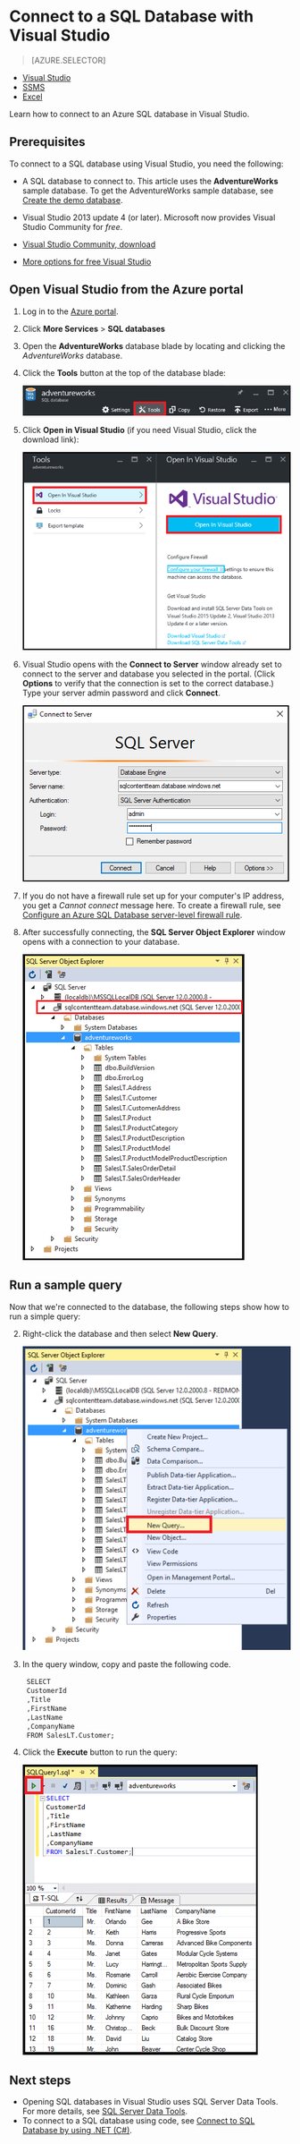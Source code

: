 <properties
	pageTitle="Connect to SQL Database with a C# query | Azure"
	description="Write a program in C# to query and connect to SQL database. Info about IP addresses, connection strings, secure login, and free Visual Studio."
	services="sql-database"
	keywords="c# database query, c# query, connect to database, SQL C#"
	documentationCenter=""
	authors="stevestein"
	manager="jhubbard"
	editor=""/>

<tags
	ms.service="sql-database"
	ms.workload="data-management"
	ms.tgt_pltfrm="na"
	ms.devlang="dotnet"
	ms.topic="get-started-article"
	ms.date="08/17/2016"
	ms.author="stevestein"/>



# Connect to a SQL Database with Visual Studio

> [AZURE.SELECTOR]
- [Visual Studio](/documentation/articles/sql-database-connect-query/)
- [SSMS](/documentation/articles/sql-database-connect-query-ssms/)
- [Excel](/documentation/articles/sql-database-connect-excel/)

Learn how to connect to an Azure SQL database in Visual Studio. 

## Prerequisites


To connect to a SQL database using Visual Studio, you need the following: 


- A SQL database to connect to. This article uses the **AdventureWorks** sample database. To get the AdventureWorks sample database, see [Create the demo database](/documentation/articles/sql-database-get-started/).


- Visual Studio 2013 update 4 (or later). Microsoft now provides Visual Studio Community for *free*.
 - [Visual Studio Community, download](http://www.visualstudio.com/products/visual-studio-community-vs)
 - [More options for free Visual Studio](http://www.visualstudio.com/products/free-developer-offers-vs.aspx)




## Open Visual Studio from the Azure portal


1. Log in to the [Azure portal](https://portal.azure.cn/).

2. Click **More Services** > **SQL databases**
3. Open the **AdventureWorks** database blade by locating and clicking the *AdventureWorks* database.

6. Click the **Tools** button at the top of the database blade:

	![New query. Connect to SQL Database server: SQL Server Management Studio](./media/sql-database-connect-query/tools.png)

7. Click **Open in Visual Studio** (if you need Visual Studio, click the download link):

	![New query. Connect to SQL Database server: SQL Server Management Studio](./media/sql-database-connect-query/open-in-vs.png)


8. Visual Studio opens with the **Connect to Server** window already set to connect to the server and database you selected in the portal.  (Click **Options** to verify that the connection is set to the correct database.)
   Type your server admin password and click **Connect**.


	![New query. Connect to SQL Database server: SQL Server Management Studio](./media/sql-database-connect-query/connect.png)


8. If you do not have a firewall rule set up for your computer's IP address, you get a *Cannot connect* message here. To create a firewall rule, see [Configure an Azure SQL Database server-level firewall rule](/documentation/articles/sql-database-configure-firewall-settings/).


9. After successfully connecting, the **SQL Server Object Explorer** window opens with a connection to your database.

	![New query. Connect to SQL Database server: SQL Server Management Studio](./media/sql-database-connect-query/sql-server-object-explorer.png)


## Run a sample query

Now that we're connected to the database, the following steps show how to run a simple query:

2. Right-click the database and then select **New Query**.

	![New query. Connect to SQL Database server: SQL Server Management Studio](./media/sql-database-connect-query/new-query.png)

3. In the query window, copy and paste the following code.

		SELECT
		CustomerId
		,Title
		,FirstName
		,LastName
		,CompanyName
		FROM SalesLT.Customer;

4. Click the **Execute** button to run the query:

	![Success. Connect to SQL Database server: SVisual Studio](./media/sql-database-connect-query/run-query.png)

## Next steps

- Opening SQL databases in Visual Studio uses SQL Server Data Tools. For more details, see [SQL Server Data Tools](https://msdn.microsoft.com/zh-cn/library/hh272686.aspx).
- To connect to a SQL database using code, see [Connect to SQL Database by using .NET (C#)](/documentation/articles/sql-database-develop-dotnet-simple/).



